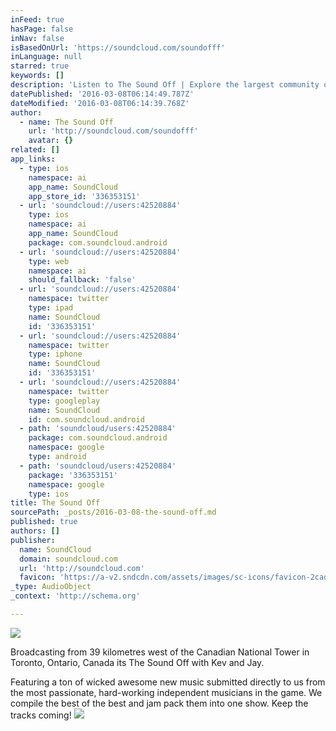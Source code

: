 ```yaml
---
inFeed: true
hasPage: false
inNav: false
isBasedOnUrl: 'https://soundcloud.com/soundofff'
inLanguage: null
starred: true
keywords: []
description: 'Listen to The Sound Off | Explore the largest community of artists, bands, podcasters and creators of music & audio.. 4 Tracks. 48 Followers. Stream Tracks and Playlists from The Sound Off on your desktop or mobile device.'
datePublished: '2016-03-08T06:14:49.787Z'
dateModified: '2016-03-08T06:14:39.768Z'
author:
  - name: The Sound Off
    url: 'http://soundcloud.com/soundofff'
    avatar: {}
related: []
app_links:
  - type: ios
    namespace: ai
    app_name: SoundCloud
    app_store_id: '336353151'
  - url: 'soundcloud://users:42520884'
    type: ios
    namespace: ai
    app_name: SoundCloud
    package: com.soundcloud.android
  - url: 'soundcloud://users:42520884'
    type: web
    namespace: ai
    should_fallback: 'false'
  - url: 'soundcloud://users:42520884'
    namespace: twitter
    type: ipad
    name: SoundCloud
    id: '336353151'
  - url: 'soundcloud://users:42520884'
    namespace: twitter
    type: iphone
    name: SoundCloud
    id: '336353151'
  - url: 'soundcloud://users:42520884'
    namespace: twitter
    type: googleplay
    name: SoundCloud
    id: com.soundcloud.android
  - path: 'soundcloud/users:42520884'
    package: com.soundcloud.android
    namespace: google
    type: android
  - path: 'soundcloud/users:42520884'
    package: '336353151'
    namespace: google
    type: ios
title: The Sound Off
sourcePath: _posts/2016-03-08-the-sound-off.md
published: true
authors: []
publisher:
  name: SoundCloud
  domain: soundcloud.com
  url: 'http://soundcloud.com'
  favicon: 'https://a-v2.sndcdn.com/assets/images/sc-icons/favicon-2cadd14b.ico'
_type: AudioObject
_context: 'http://schema.org'

---
```

![](https://the-grid-user-content.s3-us-west-2.amazonaws.com/837a5124-edb7-4983-9f8e-ed2c1d1b480c.png)

Broadcasting from 39 kilometres west of the Canadian National Tower in Toronto, Ontario, Canada its The Sound Off with Kev and Jay. 

Featuring a ton of wicked awesome new music submitted directly to us from the most passionate, hard-working independent musicians in the game. We compile the best of the best and jam pack them into one show. Keep the tracks coming!
![](https://the-grid-user-content.s3-us-west-2.amazonaws.com/bdd925ee-c6b2-4b82-bea9-f9654a4e857a.jpg)